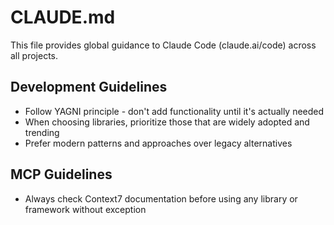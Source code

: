 # CLAUDE.md

This file provides global guidance to Claude Code (claude.ai/code) across all projects.

## Development Guidelines

- Follow YAGNI principle - don't add functionality until it's actually needed
- When choosing libraries, prioritize those that are widely adopted and trending
- Prefer modern patterns and approaches over legacy alternatives

## MCP Guidelines

- Always check Context7 documentation before using any library or framework without exception
